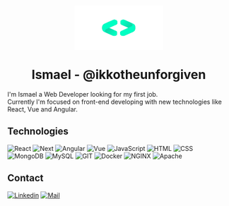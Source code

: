 <div align="center">
  <img src="./brand.png" align="center" alt="ismadev" width="200" height="100"/>
</div>

<h1 align="center">Ismael - @ikkotheunforgiven</h1>

I'm Ismael a Web Developer looking for my first job. <br />
Currently I'm focused on front-end developing with new technologies like React, Vue and Angular.

## Technologies

![React](https://img.shields.io/badge/React-61DAFB?style=for-the-badge&logo=React&logoColor=000)
![Next](https://img.shields.io/badge/Next-000?style=for-the-badge&logo=Next.js&logoColor=fff)
![Angular](https://img.shields.io/badge/Angular-DD0031?style=for-the-badge&logo=angular&logoColor=white)
![Vue](https://img.shields.io/badge/Vue.js-35495E?style=for-the-badge&logo=vue.js&logoColor=4FC08D)
![JavaScript](https://img.shields.io/badge/JavaScript-F7DF1E?style=for-the-badge&logo=JavaScript&logoColor=000)
![HTML](https://img.shields.io/badge/HTML-E34F26?style=for-the-badge&logo=HTML5&logoColor=fff)
![CSS](https://img.shields.io/badge/CSS-1572B6?style=for-the-badge&logo=CSS3&logoColor=fff)
![MongoDB](https://img.shields.io/badge/MongoDB-47A248?style=for-the-badge&logo=MongoDB&logoColor=fff)
![MySQL](https://img.shields.io/badge/MySQL-4479A1?style=for-the-badge&logo=MySQL&logoColor=fff)
![GIT](https://img.shields.io/badge/GIT-F05032?style=for-the-badge&logo=GIT&logoColor=fff)
![Docker](https://img.shields.io/badge/Docker-2496ED?style=for-the-badge&logo=Docker&logoColor=fff)
![NGINX](https://img.shields.io/badge/NGINX-009639?style=for-the-badge&logo=NGINX&logoColor=fff)
![Apache](https://img.shields.io/badge/Apache-D22128?style=for-the-badge&logo=Apache&logoColor=fff)

## Contact 
[![Linkedin](https://img.shields.io/badge/Linkedin-0A66C2?style=for-the-badge&logo=LinkedIn&logoColor=fff)](https://linkedin.com/in/ismaelcorbacho/)
<a href="mailto:ismaele54@gmail.com">![Mail](https://img.shields.io/badge/Mail-30B980?style=for-the-badge&logo=Minutemailer&logoColor=fff)</a>
